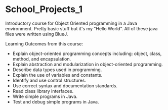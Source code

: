 # School_Projects_1
Introductory course for Object Oriented programming in a Java environment.  Pretty basic stuff but it's my "Hello World".  All of these java files were written using BlueJ. 

Learning Outcomes from this course:
<ul>
<li>Explain object-oriented programming concepts including: object, class, method, and encapsulation.</li>   
<li>Explain abstraction and modularization in object-oriented programming.</li> 
<li>Describe data types used in programming.</li> 
<li>Explain the use of variables and constants.</li> 
<li>Identify and use control structures.</li> 
<li>Use correct syntax and documentation standards.</li>  
<li>Read class library interfaces.</li> 
<li>Write simple programs in Java.</li> 
<li>Test and debug simple programs in Java.</li>  
</ul>
